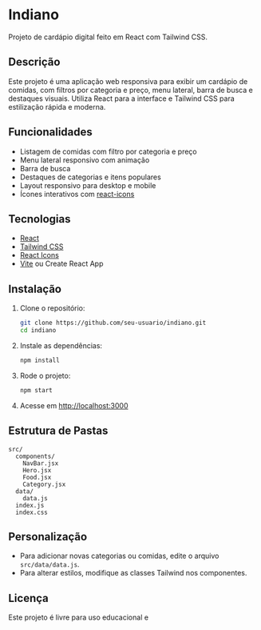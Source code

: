 # Indiano

Projeto de cardápio digital feito em React com Tailwind CSS.

## Descrição

Este projeto é uma aplicação web responsiva para exibir um cardápio de comidas, com filtros por categoria e preço, menu lateral, barra de busca e destaques visuais. Utiliza React para a interface e Tailwind CSS para estilização rápida e moderna.

## Funcionalidades

- Listagem de comidas com filtro por categoria e preço
- Menu lateral responsivo com animação
- Barra de busca
- Destaques de categorias e itens populares
- Layout responsivo para desktop e mobile
- Ícones interativos com [react-icons](https://react-icons.github.io/react-icons/)

## Tecnologias

- [React](https://react.dev/)
- [Tailwind CSS](https://tailwindcss.com/)
- [React Icons](https://react-icons.github.io/react-icons/)
- [Vite](https://vitejs.dev/) ou Create React App

## Instalação

1. Clone o repositório:
   ```sh
   git clone https://github.com/seu-usuario/indiano.git
   cd indiano
   ```

2. Instale as dependências:
   ```sh
   npm install
   ```

3. Rode o projeto:
   ```sh
   npm start
   ```

4. Acesse em [http://localhost:3000](http://localhost:3000)

## Estrutura de Pastas

```
src/
  components/
    NavBar.jsx
    Hero.jsx
    Food.jsx
    Category.jsx
  data/
    data.js
  index.js
  index.css
```

## Personalização

- Para adicionar novas categorias ou comidas, edite o arquivo `src/data/data.js`.
- Para alterar estilos, modifique as classes Tailwind nos componentes.

## Licença

Este projeto é livre para uso educacional e